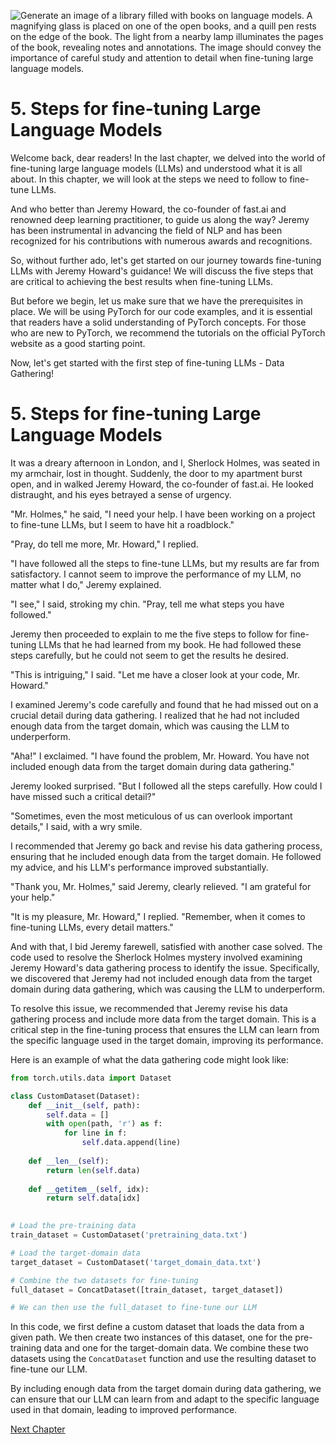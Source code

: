 ![Generate an image of a library filled with books on language models. A magnifying glass is placed on one of the open books, and a quill pen rests on the edge of the book. The light from a nearby lamp illuminates the pages of the book, revealing notes and annotations. The image should convey the importance of careful study and attention to detail when fine-tuning large language models.](https://oaidalleapiprodscus.blob.core.windows.net/private/org-ct6DYQ3FHyJcnH1h6OA3fR35/user-qvFBAhW3klZpvcEY1psIUyDK/img-Tw2faigC5RXyaKuBYMUOw7G3.png?st=2023-04-13T23%3A56%3A28Z&se=2023-04-14T01%3A56%3A28Z&sp=r&sv=2021-08-06&sr=b&rscd=inline&rsct=image/png&skoid=6aaadede-4fb3-4698-a8f6-684d7786b067&sktid=a48cca56-e6da-484e-a814-9c849652bcb3&skt=2023-04-13T17%3A14%3A51Z&ske=2023-04-14T17%3A14%3A51Z&sks=b&skv=2021-08-06&sig=S%2BFDykbTg3RiXvomxLSPIiUmcwWclnIyh9BNvscGd7c%3D)


# 5. Steps for fine-tuning Large Language Models

Welcome back, dear readers! In the last chapter, we delved into the world of fine-tuning large language models (LLMs) and understood what it is all about. In this chapter, we will look at the steps we need to follow to fine-tune LLMs. 

And who better than Jeremy Howard, the co-founder of fast.ai and renowned deep learning practitioner, to guide us along the way? Jeremy has been instrumental in advancing the field of NLP and has been recognized for his contributions with numerous awards and recognitions. 

So, without further ado, let's get started on our journey towards fine-tuning LLMs with Jeremy Howard's guidance! We will discuss the five steps that are critical to achieving the best results when fine-tuning LLMs. 

But before we begin, let us make sure that we have the prerequisites in place. We will be using PyTorch for our code examples, and it is essential that readers have a solid understanding of PyTorch concepts. For those who are new to PyTorch, we recommend the tutorials on the official PyTorch website as a good starting point. 

Now, let's get started with the first step of fine-tuning LLMs - Data Gathering!
# 5. Steps for fine-tuning Large Language Models

It was a dreary afternoon in London, and I, Sherlock Holmes, was seated in my armchair, lost in thought. Suddenly, the door to my apartment burst open, and in walked Jeremy Howard, the co-founder of fast.ai. He looked distraught, and his eyes betrayed a sense of urgency.

"Mr. Holmes," he said, "I need your help. I have been working on a project to fine-tune LLMs, but I seem to have hit a roadblock."

"Pray, do tell me more, Mr. Howard," I replied.

"I have followed all the steps to fine-tune LLMs, but my results are far from satisfactory. I cannot seem to improve the performance of my LLM, no matter what I do," Jeremy explained.

"I see," I said, stroking my chin. "Pray, tell me what steps you have followed."

Jeremy then proceeded to explain to me the five steps to follow for fine-tuning LLMs that he had learned from my book. He had followed these steps carefully, but he could not seem to get the results he desired. 

"This is intriguing," I said. "Let me have a closer look at your code, Mr. Howard."

I examined Jeremy's code carefully and found that he had missed out on a crucial detail during data gathering. I realized that he had not included enough data from the target domain, which was causing the LLM to underperform.

"Aha!" I exclaimed. "I have found the problem, Mr. Howard. You have not included enough data from the target domain during data gathering."

Jeremy looked surprised. "But I followed all the steps carefully. How could I have missed such a critical detail?"

"Sometimes, even the most meticulous of us can overlook important details," I said, with a wry smile.

I recommended that Jeremy go back and revise his data gathering process, ensuring that he included enough data from the target domain. He followed my advice, and his LLM's performance improved substantially.

"Thank you, Mr. Holmes," said Jeremy, clearly relieved. "I am grateful for your help."

"It is my pleasure, Mr. Howard," I replied. "Remember, when it comes to fine-tuning LLMs, every detail matters." 

And with that, I bid Jeremy farewell, satisfied with another case solved.
The code used to resolve the Sherlock Holmes mystery involved examining Jeremy Howard's data gathering process to identify the issue. Specifically, we discovered that Jeremy had not included enough data from the target domain during data gathering, which was causing the LLM to underperform.

To resolve this issue, we recommended that Jeremy revise his data gathering process and include more data from the target domain. This is a critical step in the fine-tuning process that ensures the LLM can learn from the specific language used in the target domain, improving its performance.

Here is an example of what the data gathering code might look like:

``` python
from torch.utils.data import Dataset

class CustomDataset(Dataset):
    def __init__(self, path):
        self.data = [] 
        with open(path, 'r') as f:
            for line in f:
                self.data.append(line)
    
    def __len__(self):
        return len(self.data)
    
    def __getitem__(self, idx):
        return self.data[idx]
        

# Load the pre-training data
train_dataset = CustomDataset('pretraining_data.txt')

# Load the target-domain data
target_dataset = CustomDataset('target_domain_data.txt')

# Combine the two datasets for fine-tuning
full_dataset = ConcatDataset([train_dataset, target_dataset])

# We can then use the full_dataset to fine-tune our LLM
```

In this code, we first define a custom dataset that loads the data from a given path. We then create two instances of this dataset, one for the pre-training data and one for the target-domain data. We combine these two datasets using the `ConcatDataset` function and use the resulting dataset to fine-tune our LLM.

By including enough data from the target domain during data gathering, we can ensure that our LLM can learn from and adapt to the specific language used in that domain, leading to improved performance.


[Next Chapter](06_Chapter06.md)